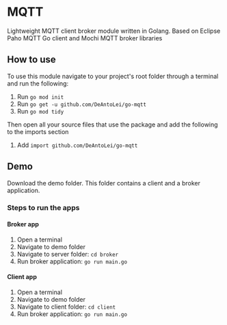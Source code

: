 # MQTT

Lightweight MQTT client broker module written in Golang.
Based on Eclipse Paho MQTT Go client and Mochi MQTT broker libraries

## How to use

To use this module navigate to your project's root folder through a terminal and run the following:
1. Run `go mod init`
2. Run `go get -u github.com/DeAntoLei/go-mqtt`
3. Run `go mod tidy`

Then open all your source files that use the package and add the following to the imports section
1. Add `import github.com/DeAntoLei/go-mqtt`

## Demo

Download the demo folder. This folder contains a client and a broker application.

### Steps to run the apps
#### Broker app
1. Open a terminal
2. Navigate to demo folder
3. Navigate to server folder: `cd broker`
4. Run broker application: `go run main.go`

#### Client app
1. Open a terminal
2. Navigate to demo folder
3. Navigate to client folder: `cd client`
4. Run broker application: `go run main.go`